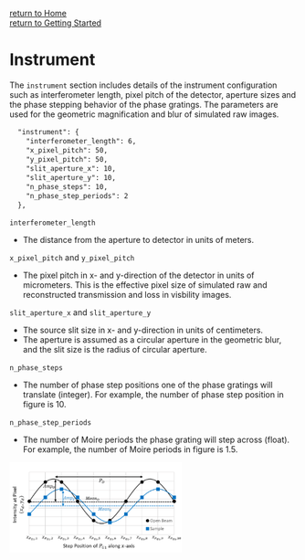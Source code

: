 [return to Home](./index.md)  
[return to Getting Started](./getting_started.md)

# Instrument

The `instrument` section includes details of the instrument configuration such as interferometer length, pixel pitch of
the detector, aperture sizes and the phase stepping behavior of the phase gratings. The parameters are used for the geometric magnification and blur of simulated raw images.

``` 
  "instrument": {
    "interferometer_length": 6,
    "x_pixel_pitch": 50,
    "y_pixel_pitch": 50,
    "slit_aperture_x": 10,
    "slit_aperture_y": 10,
    "n_phase_steps": 10,
    "n_phase_step_periods": 2
  },
```
`interferometer_length`
* The distance from the aperture to detector in units of meters.

`x_pixel_pitch` and `y_pixel_pitch`
* The pixel pitch in x- and y-direction of the detector in units of micrometers. This is the effective pixel size of simulated raw and reconstructed transmission and loss in visbility images. 

`slit_aperture_x` and `slit_aperture_y`
* The source slit size in x- and y-direction in units of centimeters.
* The aperture is assumed as a circular aperture in the geometric blur, and the slit size is the radius of circular aperture. 

`n_phase_steps`
* The number of phase step positions one of the phase gratings will translate (integer). For example, the number of phase step position in figure is 10. 

`n_phase_step_periods`
* The number of Moire periods the phase grating will step across (float). For example, the number of Moire periods in figure is 1.5. 

<img src="/data/images/PhaseSteppedIntensity.png" alt="drawing" width="60%"/>
